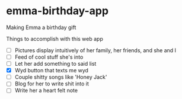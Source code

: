 # emma-birthday-app
Making Emma a birthday gift

Things to accomplish with this web app

- [ ] Pictures display intuitively of her family, her friends, and she and I
- [ ] Feed of cool stuff she's into
- [ ] Let her add something to said list
- [x] Wyd button that texts me wyd
- [ ] Couple shitty songs like 'Honey Jack'
- [ ] Blog for her to write shit into it
- [ ] Write her a heart felt note